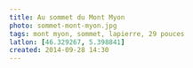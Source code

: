 ```yaml
---
title: Au sommet du Mont Myon
photo: sommet-mont-myon.jpg
tags: mont myon, sommet, lapierre, 29 pouces
latlon: [46.329267, 5.398841]
created: 2014-09-28 14:30
---
```

